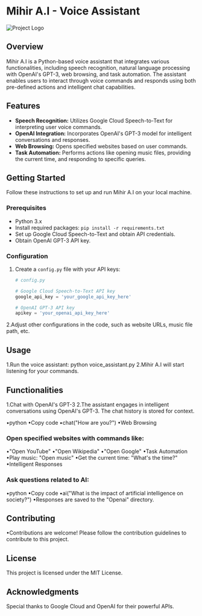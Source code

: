 # Mihir A.I - Voice Assistant

![Project Logo](link_to_your_logo.png](https://drive.google.com/file/d/17GZZL4qVyZwonMOfLyUSl8-S6Yz-Ahff/view?usp=sharing))

## Overview

Mihir A.I is a Python-based voice assistant that integrates various functionalities, including speech recognition, natural language processing with OpenAI's GPT-3, web browsing, and task automation. The assistant enables users to interact through voice commands and responds using both pre-defined actions and intelligent chat capabilities.

## Features

- **Speech Recognition:** Utilizes Google Cloud Speech-to-Text for interpreting user voice commands.
- **OpenAI Integration:** Incorporates OpenAI's GPT-3 model for intelligent conversations and responses.
- **Web Browsing:** Opens specified websites based on user commands.
- **Task Automation:** Performs actions like opening music files, providing the current time, and responding to specific queries.

## Getting Started

Follow these instructions to set up and run Mihir A.I on your local machine.

### Prerequisites

- Python 3.x
- Install required packages: `pip install -r requirements.txt`
- Set up Google Cloud Speech-to-Text and obtain API credentials.
- Obtain OpenAI GPT-3 API key.

### Configuration

1. Create a `config.py` file with your API keys:

   ```python
   # config.py

   # Google Cloud Speech-to-Text API key
   google_api_key = 'your_google_api_key_here'

   # OpenAI GPT-3 API key
   apikey = 'your_openai_api_key_here'

2.Adjust other configurations in the code, such as website URLs, music file path, etc.

## Usage

1.Run the voice assistant: python voice_assistant.py
2.Mihir A.I will start listening for your commands.

## Functionalities

1.Chat with OpenAI's GPT-3
2.The assistant engages in intelligent conversations using OpenAI's GPT-3. The chat history is stored for context.

•python
•Copy code
•chat("How are you?")
•Web Browsing

### Open specified websites with commands like:

•"Open YouTube"
•"Open Wikipedia"
•"Open Google"
•Task Automation
•Play music: "Open music"
•Get the current time: "What's the time?"
•Intelligent Responses


### Ask questions related to AI:

•python
•Copy code
•ai("What is the impact of artificial intelligence on society?")
•Responses are saved to the "Openai" directory.

## Contributing

•Contributions are welcome! Please follow the contribution guidelines to contribute to this project.

## License

This project is licensed under the MIT License.

## Acknowledgments

Special thanks to Google Cloud and OpenAI for their powerful APIs.
